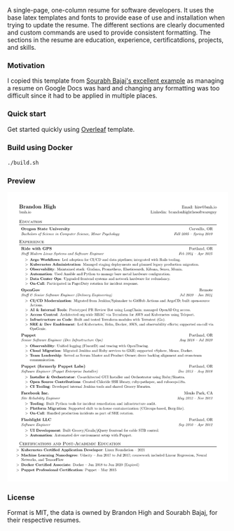 A single-page, one-column resume for software developers. It uses the base latex templates and fonts to provide ease of use and installation when trying to update the resume. The different sections are clearly documented and custom commands are used to provide consistent formatting. The sections in the resume are education, experience, certificatdions, projects, and skills.

### Motivation

I copied this template from [Sourabh Bajaj's excellent example](https://github.com/sb2nov/resume) as managing a resume on Google Docs was hard and changing any formatting was too difficult since it had to be applied in multiple places.

### Quick start

Get started quickly using [Overleaf](https://www.overleaf.com/latex/templates/software-engineer-resume/gqxmqsvsbdjf) template.

### Build using Docker

```sh
./build.sh
```

### Preview

![Resume Screenshot](/resume_preview.png)

### License

Format is MIT, the data is owned by Brandon High and Sourabh Bajaj, for their respective resumes.
